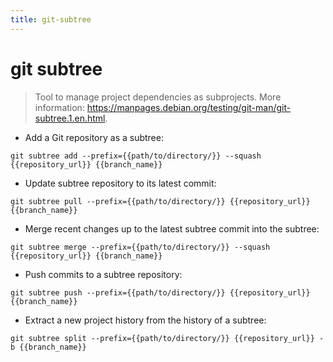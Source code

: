 ```yaml
---
title: git-subtree
---
```

# git subtree

> Tool to manage project dependencies as subprojects.
> More information: <https://manpages.debian.org/testing/git-man/git-subtree.1.en.html>.

- Add a Git repository as a subtree:

`git subtree add --prefix={{path/to/directory/}} --squash {{repository_url}} {{branch_name}}`

- Update subtree repository to its latest commit:

`git subtree pull --prefix={{path/to/directory/}} {{repository_url}} {{branch_name}}`

- Merge recent changes up to the latest subtree commit into the subtree:

`git subtree merge --prefix={{path/to/directory/}} --squash {{repository_url}} {{branch_name}}`

- Push commits to a subtree repository:

`git subtree push --prefix={{path/to/directory/}} {{repository_url}} {{branch_name}}`

- Extract a new project history from the history of a subtree:

`git subtree split --prefix={{path/to/directory/}} {{repository_url}} -b {{branch_name}}`
